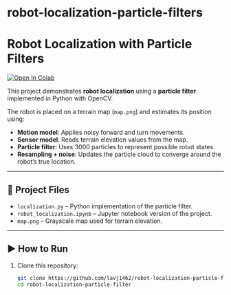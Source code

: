 # robot-localization-particle-filters
# Robot Localization with Particle Filters
[![Open In Colab](https://colab.research.google.com/assets/colab-badge.svg)](https://colab.research.google.com/github/lavj1462/robot-localization-particle-filter/blob/main/localization.ipynb)


This project demonstrates **robot localization** using a **particle filter** implemented in Python with OpenCV.

The robot is placed on a terrain map (`map.png`) and estimates its position using:
- **Motion model**: Applies noisy forward and turn movements.
- **Sensor model**: Reads terrain elevation values from the map.
- **Particle filter**: Uses 3000 particles to represent possible robot states.
- **Resampling + noise**: Updates the particle cloud to converge around the robot’s true location.

---

## 📂 Project Files
- `localization.py` – Python implementation of the particle filter.  
- `robot_localization.ipynb` – Jupyter notebook version of the project.  
- `map.png` – Grayscale map used for terrain elevation.

---

## ▶️ How to Run
1. Clone this repository:
   ```bash
   git clone https://github.com/lavj1462/robot-localization-particle-filter.git
   cd robot-localization-particle-filter
